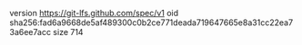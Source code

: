 version https://git-lfs.github.com/spec/v1
oid sha256:fad6a9668de5af489300c0b2ce771deada719647665e8a31cc22ea73a6ee7acc
size 714
